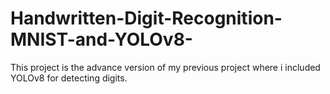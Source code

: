 # Handwritten-Digit-Recognition-MNIST-and-YOLOv8-
This project is the advance version of my previous project where i included YOLOv8 for detecting digits.
